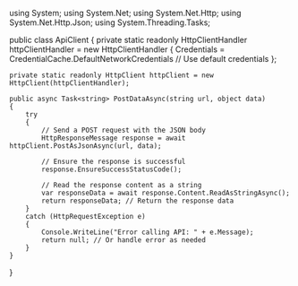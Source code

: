 using System;
using System.Net;
using System.Net.Http;
using System.Net.Http.Json;
using System.Threading.Tasks;

public class ApiClient
{
    private static readonly HttpClientHandler httpClientHandler = new HttpClientHandler
    {
        Credentials = CredentialCache.DefaultNetworkCredentials // Use default credentials
    };

    private static readonly HttpClient httpClient = new HttpClient(httpClientHandler);

    public async Task<string> PostDataAsync(string url, object data)
    {
        try
        {
            // Send a POST request with the JSON body
            HttpResponseMessage response = await httpClient.PostAsJsonAsync(url, data);

            // Ensure the response is successful
            response.EnsureSuccessStatusCode();

            // Read the response content as a string
            var responseData = await response.Content.ReadAsStringAsync();
            return responseData; // Return the response data
        }
        catch (HttpRequestException e)
        {
            Console.WriteLine("Error calling API: " + e.Message);
            return null; // Or handle error as needed
        }
    }
}
